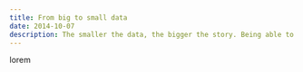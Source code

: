 ```yaml
---
title: From big to small data
date: 2014-10-07
description: The smaller the data, the bigger the story. Being able to find, organize, and summarize granular data is key to finding important, overlooked stories.
---
```

lorem
